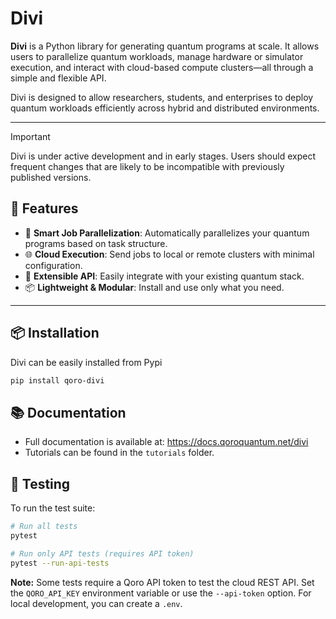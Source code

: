 # Divi

**Divi** is a Python library for generating quantum programs at scale. It allows users to parallelize quantum workloads, manage hardware or simulator execution, and interact with cloud-based compute clusters—all through a simple and flexible API.

Divi is designed to allow researchers, students, and enterprises to deploy quantum workloads efficiently across hybrid and distributed environments.

---

> [!IMPORTANT]
> Divi is under active development and in early stages. Users should expect frequent changes that are likely to be incompatible with previously published versions.

## 🚀 Features

- 🧠 **Smart Job Parallelization**: Automatically parallelizes your quantum programs based on task structure.
- 🌐 **Cloud Execution**: Send jobs to local or remote clusters with minimal configuration.
- 🔌 **Extensible API**: Easily integrate with your existing quantum stack.
- 📦 **Lightweight & Modular**: Install and use only what you need.

---

## 📦 Installation

Divi can be easily installed from Pypi

```bash
pip install qoro-divi
```

## 📚 Documentation

- Full documentation is available at: <https://docs.qoroquantum.net/divi>
- Tutorials can be found in the `tutorials` folder.

## 🧪 Testing

To run the test suite:

```bash
# Run all tests
pytest

# Run only API tests (requires API token)
pytest --run-api-tests
```

**Note:** Some tests require a Qoro API token to test the cloud REST API. Set the `QORO_API_KEY` environment variable or use the `--api-token` option. For local development, you can create a `.env`.
